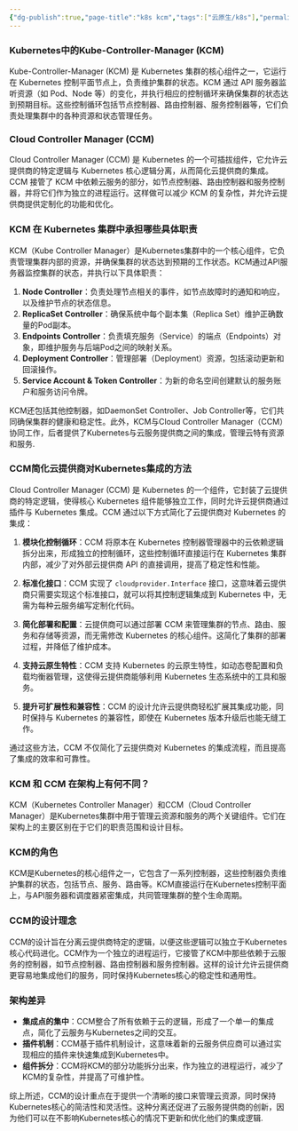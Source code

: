 ```yaml
---
{"dg-publish":true,"page-title":"k8s kcm","tags":["云原生/k8s"],"permalink":"/云原生/k8s/kcm kube-controller-manager/","dgPassFrontmatter":true}
---
```



### Kubernetes中的Kube-Controller-Manager (KCM)

Kube-Controller-Manager (KCM) 是 Kubernetes 集群的核心组件之一，它运行在 Kubernetes 控制平面节点上，负责维护集群的状态。KCM 通过 API 服务器监听资源（如 Pod、Node 等）的变化，并执行相应的控制循环来确保集群的状态达到预期目标。这些控制循环包括节点控制器、路由控制器、服务控制器等，它们负责处理集群中的各种资源和状态管理任务。

### Cloud Controller Manager (CCM)

Cloud Controller Manager (CCM) 是 Kubernetes 的一个可插拔组件，它允许云提供商的特定逻辑与 Kubernetes 核心逻辑分离，从而简化云提供商的集成。CCM 接管了 KCM 中依赖云服务的部分，如节点控制器、路由控制器和服务控制器，并将它们作为独立的进程运行。这样做可以减少 KCM 的复杂性，并允许云提供商提供定制化的功能和优化。

### KCM 在 Kubernetes 集群中承担哪些具体职责

KCM（Kube Controller Manager）是Kubernetes集群中的一个核心组件，它负责管理集群内部的资源，并确保集群的状态达到预期的工作状态。KCM通过API服务器监控集群的状态，并执行以下具体职责：

1.  **Node Controller**：负责处理节点相关的事件，如节点故障时的通知和响应，以及维护节点的状态信息。
2.  **ReplicaSet Controller**：确保系统中每个副本集（Replica Set）维护正确数量的Pod副本。
3.  **Endpoints Controller**：负责填充服务（Service）的端点（Endpoints）对象，即维护服务与后端Pod之间的映射关系。
4.  **Deployment Controller**：管理部署（Deployment）资源，包括滚动更新和回滚操作。
5.  **Service Account & Token Controller**：为新的命名空间创建默认的服务账户和服务访问令牌。

KCM还包括其他控制器，如DaemonSet Controller、Job Controller等，它们共同确保集群的健康和稳定性。此外，KCM与Cloud Controller Manager（CCM）协同工作，后者提供了Kubernetes与云服务提供商之间的集成，管理云特有资源和服务.



### CCM简化云提供商对Kubernetes集成的方法

Cloud Controller Manager (CCM) 是 Kubernetes 的一个组件，它封装了云提供商的特定逻辑，使得核心 Kubernetes 组件能够独立工作，同时允许云提供商通过插件与 Kubernetes 集成。CCM 通过以下方式简化了云提供商对 Kubernetes 的集成：

1.  **模块化控制循环**：CCM 将原本在 Kubernetes 控制器管理器中的云依赖逻辑拆分出来，形成独立的控制循环，这些控制循环直接运行在 Kubernetes 集群内部，减少了对外部云提供商 API 的直接调用，提高了稳定性和性能。
    
2.  **标准化接口**：CCM 实现了 `cloudprovider.Interface` 接口，这意味着云提供商只需要实现这个标准接口，就可以将其控制逻辑集成到 Kubernetes 中，无需为每种云服务编写定制化代码。
    
3.  **简化部署和配置**：云提供商可以通过部署 CCM 来管理集群的节点、路由、服务和存储等资源，而无需修改 Kubernetes 的核心组件。这简化了集群的部署过程，并降低了维护成本。
    
4.  **支持云原生特性**：CCM 支持 Kubernetes 的云原生特性，如动态卷配置和负载均衡器管理，这使得云提供商能够利用 Kubernetes 生态系统中的工具和服务。
    
5.  **提升可扩展性和兼容性**：CCM 的设计允许云提供商轻松扩展其集成功能，同时保持与 Kubernetes 的兼容性，即使在 Kubernetes 版本升级后也能无缝工作。
    

通过这些方法，CCM 不仅简化了云提供商对 Kubernetes 的集成流程，而且提高了集成的效率和可靠性。

### **KCM 和 CCM 在架构上有何不同？**

KCM（Kubernetes Controller Manager）和CCM（Cloud Controller Manager）是Kubernetes集群中用于管理云资源和服务的两个关键组件。它们在架构上的主要区别在于它们的职责范围和设计目标。

### KCM的角色

KCM是Kubernetes的核心组件之一，它包含了一系列控制器，这些控制器负责维护集群的状态，包括节点、服务、路由等。KCM直接运行在Kubernetes控制平面上，与API服务器和调度器紧密集成，共同管理集群的整个生命周期。

### CCM的设计理念

CCM的设计旨在分离云提供商特定的逻辑，以便这些逻辑可以独立于Kubernetes核心代码进化。CCM作为一个独立的进程运行，它接管了KCM中那些依赖于云服务的控制器，如节点控制器、路由控制器和服务控制器。这样的设计允许云提供商更容易地集成他们的服务，同时保持Kubernetes核心的稳定性和通用性。

### 架构差异

-   **集成点的集中**：CCM整合了所有依赖于云的逻辑，形成了一个单一的集成点，简化了云服务与Kubernetes之间的交互。
-   **插件机制**：CCM基于插件机制设计，这意味着新的云服务供应商可以通过实现相应的插件来快速集成到Kubernetes中。
-   **组件拆分**：CCM将KCM的部分功能拆分出来，作为独立的进程运行，减少了KCM的复杂性，并提高了可维护性。

综上所述，CCM的设计重点在于提供一个清晰的接口来管理云资源，同时保持Kubernetes核心的简洁性和灵活性。这种分离还促进了云服务提供商的创新，因为他们可以在不影响Kubernetes核心的情况下更新和优化他们的集成逻辑.

